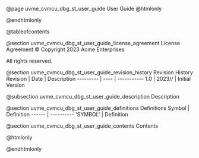 @page uvme_cvmcu_dbg_st_user_guide User Guide
@htmlonly
<div class="autonumbering">
@endhtmlonly


@tableofcontents


@section uvme_cvmcu_dbg_st_user_guide_license_agreement License Agreement
© Copyright 2023 Acme Enterprises

All rights reserved.


@section uvme_cvmcu_dbg_st_user_guide_revision_history Revision History
Revision  | Date | Description
--------- | ---- | -----------
1.0 | 2023// | Initial Version

@subsection uvme_cvmcu_dbg_st_user_guide_description Description


@section uvme_cvmcu_dbg_st_user_guide_definitions Definitions
Symbol | Definition
------ | ----------
 'SYMBOL' | Definition


@section uvme_cvmcu_dbg_st_user_guide_contents Contents


@htmlonly
</div>
@endhtmlonly